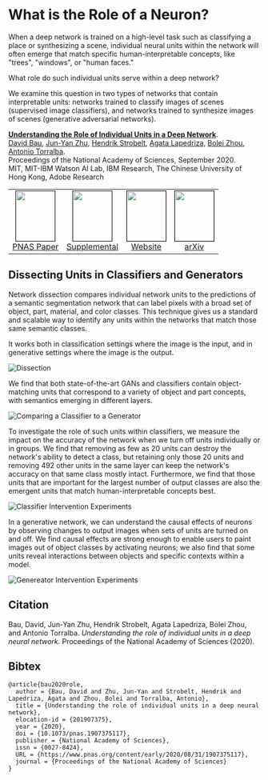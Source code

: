 # What is the Role of a Neuron?

When a deep network is trained on a high-level task such as classifying a place or synthesizing a scene, individual neural units within the network will often emerge that match specific human-interpretable concepts, like "trees", "windows", or "human faces."

What role do such individual units serve within a deep network?

We examine this question in two types of networks that contain interpretable units: networks trained to classify images of scenes (supervised image classifiers), and networks trained to synthesize images of scenes (generative adversarial networks).

[**Understanding the Role of Individual Units in a Deep Network**](https://dissect.csail.mit.edu/).<br>
[David Bau](https://people.csail.mit.edu/davidbau/home/), [Jun-Yan Zhu](https://www.cs.cmu.edu/~junyanz/), [Hendrik Strobelt](http://hendrik.strobelt.com/), [Agata Lapedriza](https://www.media.mit.edu/people/agata/overview/), [Bolei Zhou](http://bzhou.ie.cuhk.edu.hk/), [Antonio Torralba](http://web.mit.edu/torralba/www/). <br>
Proceedings of the National Academy of Sciences, September 2020.<br>
MIT, MIT-IBM Watson AI Lab, IBM Research, The Chinese University of Hong Kong, Adobe Research

<table><tr>
<td><center><a href="https://doi.org/10.1073/pnas.1907375117"><img height="100" width="78" src="www/paper-thumb.png" style="border:1px solid" style="border:1px solid black"><br>PNAS Paper</a></center></td>
<td><center><a href="http://dissect.csail.mit.edu/paper/si.pdf"><img height="100" width="78" src="www/si-thumb.png" style="border:1px solid" style="border:1px solid black"><br>Supplemental</a></center></td>
<td><center><a href="https://dissect.csail.mit.edu/" class="d-inline-block p-3 align-top"><img height="100" width="78" src="www/website-thumb.png" style="border:1px solid black"><br>Website</a></center></td>
<td><center><a href="https://arxiv.org/pdf/2009.05041.pdf" class="d-inline-block p-3 align-top"><img height="100" width="78" src="www/arxiv-thumb.png" style="border:1px solid black"><br>arXiv</a></center></td>
</tr></table>


## Dissecting Units in Classifiers and Generators

Network dissection compares individual network units to the predictions of a semantic segmentation network that can label pixels with a broad set of object, part, material, and color classes. This technique gives us a standard and scalable way to identify any units within the networks that match those same semantic classes.

It works both in classification settings where the image is the input, and in generative settings where the image is the output.

![Dissection](/www/classifier-dissection.png)

We find that both state-of-the-art GANs and classifiers contain object-matching units that correspond to a variety of object and part concepts, with semantics emerging in different layers.

![Comparing a Classifier to a Generator](/www/dissection-compare.png)

To investigate the role of such units within classifiers, we measure the impact on the accuracy of the network when we turn off units individually or in groups. We find that removing as few as 20 units can destroy the network's ability to detect a class, but retaining only those 20 units and removing 492 other units in the same layer can keep the network's accuracy on that same class mostly intact. Furthermore, we find that those units that are important for the largest number of output classes are also the emergent units that match human-interpretable concepts best.

![Classifier Intervention Experiments](/www/classifier-intervention.png)

In a generative network, we can understand the causal effects of neurons by observing changes to output images when sets of units are turned on and off. We find causal effects are strong enough to enable users to paint images out of object classes by activating neurons; we also find that some units reveal interactions between objects and specific contexts within a model.

![Genereator Intervention Experiments](/www/generator-intervention.png)

## Citation

Bau, David, Jun-Yan Zhu, Hendrik Strobelt, Agata Lapedriza, Bolei Zhou, and Antonio Torralba. *Understanding the role of individual units in a deep neural network.* Proceedings of the National Academy of Sciences (2020).

## Bibtex

```
@article{bau2020role,
  author = {Bau, David and Zhu, Jun-Yan and Strobelt, Hendrik and Lapedriza, Agata and Zhou, Bolei and Torralba, Antonio},
  title = {Understanding the role of individual units in a deep neural network},
  elocation-id = {201907375},
  year = {2020},
  doi = {10.1073/pnas.1907375117},
  publisher = {National Academy of Sciences},
  issn = {0027-8424},
  URL = {https://www.pnas.org/content/early/2020/08/31/1907375117},
  journal = {Proceedings of the National Academy of Sciences}
}
```
